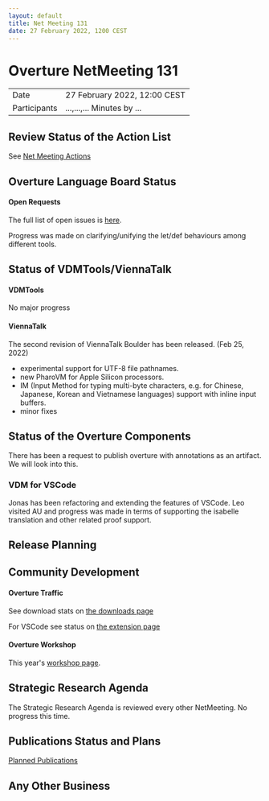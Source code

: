 ```yaml
---
layout: default
title: Net Meeting 131
date: 27 February 2022, 1200 CEST
---
```


<script src="https://code.jquery.com/jquery-1.11.1.min.js">
</script>
<script src="/javascripts/edit.js"></script>
<script>setEditButonNm();</script>

# Overture NetMeeting 131

|||
|---|---|
| Date | 27 February 2022, 12:00 CEST |
| Participants |...,...,... Minutes by ...  |


## Review Status of the Action List

See [Net Meeting Actions](https://github.com/overturetool/overturetool.github.io/issues?q=is%3Aopen+is%3Aissue+label%3A%22action+net-meeting%22)


## Overture Language Board Status

#### Open Requests

The full list of open issues is [here](https://github.com/overturetool/language/issues).

Progress was made on clarifying/unifying the let/def behaviours among different tools. 


## Status of VDMTools/ViennaTalk

#### VDMTools

No major progress

#### ViennaTalk

The second revision of ViennaTalk Boulder has been released. (Feb 25, 2022)
* experimental support for UTF-8 file pathnames.
* new PharoVM for Apple Silicon processors.
* IM (Input Method for typing multi-byte characters, e.g. for Chinese, Japanese, Korean and Vietnamese languages) support with inline input buffers.
* minor fixes

##  Status of the Overture Components

There has been a request to publish overture with annotations as an artifact. We will look into this.

### VDM for VSCode

Jonas has been refactoring and extending the features of VSCode. Leo visited AU and progress was made in terms
of supporting the isabelle translation and other related proof support.

##  Release Planning


##  Community Development

#### Overture Traffic

See download stats on [the downloads page](https://www.overturetool.org/download/)

For VSCode see status on [the extension page](https://marketplace.visualstudio.com/items?itemName=jonaskrask.vdm-vscode)

#### Overture Workshop

This year's [workshop page](https://www.overturetool.org/workshops/20th-overture-workshop.html). 

##  Strategic Research Agenda

The Strategic Research Agenda is reviewed every other NetMeeting. No progress this time.


##  Publications Status and Plans

[Planned Publications](https://www.overturetool.org/publications/PlannedPublications.html)

##  Any Other Business



